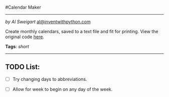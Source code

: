 #Calendar Maker
___
_by Al Sweigart_ [al@inventwithpython.com](mailto:al@inventwithpython.com)

Create monthly calendars, saved to a text file and fit for printing.
View the original code [here](https://nostarch.com/big-book-small-python-projects).

**Tags**: _short_
____

## TODO List:

* [ ] Try changing days to abbreviations.
* [ ] Allow for week to begin on any day of the week.

